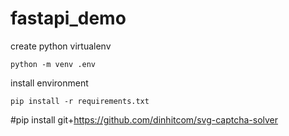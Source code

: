 # fastapi_demo

create python virtualenv
```
python -m venv .env
```

install environment
```
pip install -r requirements.txt
```
#pip install git+https://github.com/dinhitcom/svg-captcha-solver